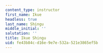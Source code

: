 ```yaml
---
content_type: instructor
first_name: Ikue
headless: true
last_name: Shingu
middle_initial: ''
salutation: ''
title: Ikue Shingu
uid: fe43b84c-d16e-9e7e-532a-521e3865ef5b
---
```

